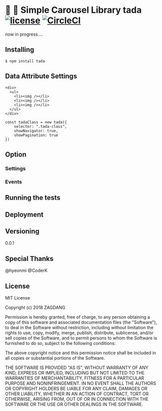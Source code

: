 # :tada: :carousel_horse:  Simple Carousel Library tada [![license](https://img.shields.io/github/license/desktop/desktop.svg?style=flat-square)](https://github.com/desktop/desktop/blob/master/LICENSE) [![CircleCI](https://circleci.com/gh/SE-Jr/tada.js/tree/develop.svg?style=svg)](https://circleci.com/gh/SE-Jr/tada.js/tree/develop)

now in progress....

## Installing
```
$ npm install tada
```

## Data Attribute Settings

```
<div>
  <ul>
    <li><img /></li>
    <li><img /></li>
    <li><img /></li>
  </ul>
</div>
```

```
const tadaClass = new tada({
    selector: ".tada-class",
    showNavigator: true,
    showPagination: true
})
```

## Option

### Settings

### Events


## Running the tests

## Deployment


## Versioning
0.0.1

## Special Thanks
@hyeonmi @CoderK

## License
MIT License

Copyright (c) 2018 ZAGDANG

Permission is hereby granted, free of charge, to any person obtaining a copy
of this software and associated documentation files (the "Software"), to deal
in the Software without restriction, including without limitation the rights
to use, copy, modify, merge, publish, distribute, sublicense, and/or sell
copies of the Software, and to permit persons to whom the Software is
furnished to do so, subject to the following conditions:

The above copyright notice and this permission notice shall be included in all
copies or substantial portions of the Software.

THE SOFTWARE IS PROVIDED "AS IS", WITHOUT WARRANTY OF ANY KIND, EXPRESS OR
IMPLIED, INCLUDING BUT NOT LIMITED TO THE WARRANTIES OF MERCHANTABILITY,
FITNESS FOR A PARTICULAR PURPOSE AND NONINFRINGEMENT. IN NO EVENT SHALL THE
AUTHORS OR COPYRIGHT HOLDERS BE LIABLE FOR ANY CLAIM, DAMAGES OR OTHER
LIABILITY, WHETHER IN AN ACTION OF CONTRACT, TORT OR OTHERWISE, ARISING FROM,
OUT OF OR IN CONNECTION WITH THE SOFTWARE OR THE USE OR OTHER DEALINGS IN THE
SOFTWARE.

